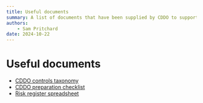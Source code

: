 ```yaml
---
title: Useful documents
summary: A list of documents that have been supplied by CDDO to support SBD tracking
authors:
    - Sam Pritchard
date: 2024-10-22
---
```

# Useful documents

- [CDDO controls taxonomy](https://secure-by-design.security.education.gov.uk/useful_docs/Example-Secure-by-Design-Controls-Taxonomy-ALPHA.xlsx)
- [CDDO preparation checklist](https://secure-by-design.security.education.gov.uk/useful_docs/Secure-by-Design-Preparation-Checklist-ALPHA.xlsx)
- [Risk register spreadsheet](https://secure-by-design.security.education.gov.uk/useful_docs/RiskRegisterTemplate.xlsx)